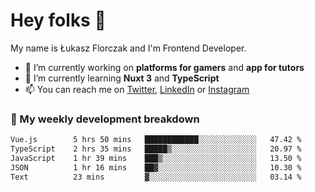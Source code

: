 # Hey folks 👋

My name is Łukasz Florczak and I'm Frontend Developer. 

- 🔭 I’m currently working on **platforms for gamers** and **app for tutors**
- 🌱 I’m currently learning **Nuxt 3** and **TypeScript**
- 📫 You can reach me on [Twitter](https://twitter.com/lukaszflorczak), [LinkedIn](https://pl.linkedin.com/in/lukasz-florczak) or [Instagram](https://instagram.com/lukaszflorczak)


### 🧮 My weekly development breakdown

<!--START_SECTION:waka-->

```txt
Vue.js        5 hrs 50 mins   ████████████░░░░░░░░░░░░░   47.42 %
TypeScript    2 hrs 35 mins   █████▒░░░░░░░░░░░░░░░░░░░   20.97 %
JavaScript    1 hr 39 mins    ███▒░░░░░░░░░░░░░░░░░░░░░   13.50 %
JSON          1 hr 16 mins    ██▓░░░░░░░░░░░░░░░░░░░░░░   10.30 %
Text          23 mins         ▓░░░░░░░░░░░░░░░░░░░░░░░░   03.14 %
```

<!--END_SECTION:waka-->

<!--
**lukaszflorczak/lukaszflorczak** is a ✨ _special_ ✨ repository because its `README.md` (this file) appears on your GitHub profile.

Here are some ideas to get you started:

- 🔭 I’m currently working on ...
- 🌱 I’m currently learning ...
- 👯 I’m looking to collaborate on ...
- 🤔 I’m looking for help with ...
- 💬 Ask me about ...
- 📫 How to reach me: ...
- 😄 Pronouns: ...
- ⚡ Fun fact: ...
-->
